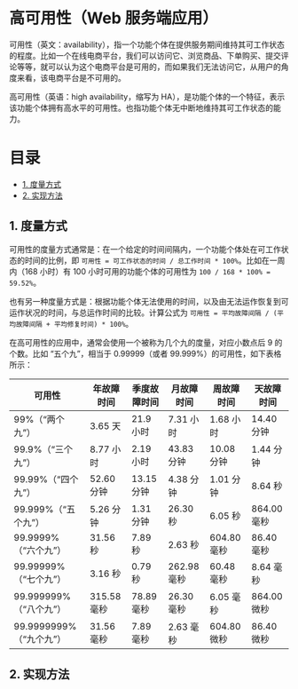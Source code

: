 # 高可用性（Web 服务端应用）<!-- omit in toc -->

可用性（英文：availability），指一个功能个体在提供服务期间维持其可工作状态的程度。比如一个在线电商平台，我们可以访问它、浏览商品、下单购买、提交评论等等，就可以认为这个电商平台是可用的，而如果我们无法访问它，从用户的角度来看，该电商平台是不可用的。

高可用性（英语：high availability，缩写为 HA），是功能个体的一个特征，表示该功能个体拥有高水平的可用性。也指功能个体无中断地维持其可工作状态的能力。

# 目录<!-- omit in toc -->

- [1. 度量方式](#1-度量方式)
- [2. 实现方法](#2-实现方法)

## 1. 度量方式

可用性的度量方式通常是：在一个给定的时间间隔内，一个功能个体处在可工作状态的时间的比例，即 `可用性 = 可工作状态的时间 / 总工作时间 * 100%`。比如在一周内（168 小时）有 100 小时可用的功能个体的可用性为 `100 / 168 * 100% = 59.52%`。

也有另一种度量方式是：根据功能个体无法使用的时间，以及由无法运作恢复到可运作状况的时间，与总运作时间的比较。计算公式为 `可用性 = 平均故障间隔 / (平均故障间隔 + 平均修复时间) * 100%`。

在高可用性的应用中，通常会使用一个被称为几个九的度量，对应小数点后 9 的个数。比如 “五个九”，相当于 0.99999（或者 99.999%）的可用性，如下表格所示：

| 可用性                  | 年故障时间  | 季度故障时间 | 月故障时间  | 周故障时间  | 天故障时间  |
| ----------------------- | ----------- | ------------ | ----------- | ----------- | ----------- |
| 99%（“两个九”）         | 3.65 天     | 21.9 小时    | 7.31 小时   | 1.68 小时   | 14.40 分钟  |
| 99.9%（“三个九”）       | 8.77 小时   | 2.19 小时    | 43.83 分钟  | 10.08 分钟  | 1.44 分钟   |
| 99.99%（“四个九”）      | 52.60 分钟  | 13.15 分钟   | 4.38 分钟   | 1.01 分钟   | 8.64 秒     |
| 99.999%（“五个九”）     | 5.26 分钟   | 1.31 分钟    | 26.30 秒    | 6.05 秒     | 864.00 毫秒 |
| 99.9999%（“六个九”）    | 31.56 秒    | 7.89 秒      | 2.63 秒     | 604.80 毫秒 | 86.40 毫秒  |
| 99.99999%（“七个九”）   | 3.16 秒     | 0.79 秒      | 262.98 毫秒 | 60.48 毫秒  | 8.64 毫秒   |
| 99.999999%（“八个九”）  | 315.58 毫秒 | 78.89 毫秒   | 26.30 毫秒  | 6.05 毫秒   | 864.00 微秒 |
| 99.9999999%（“九个九”） | 31.56 毫秒  | 7.89 毫秒    | 2.63 毫秒   | 604.80 微秒 | 86.40 微秒  |

## 2. 实现方法
